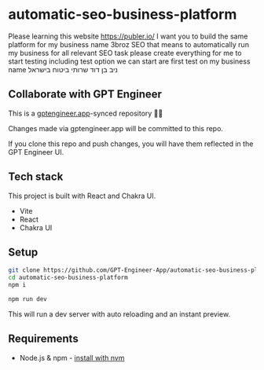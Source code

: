 # automatic-seo-business-platform

Please learning this website https://publer.io/ I want you to build the same platform for my business name 3broz SEO that means to automatically run my business for all relevant SEO task please create everything for me to start testing including test option we can start are first test on my business name ניב בן דוד שרותי ביטוח בישראל 

## Collaborate with GPT Engineer

This is a [gptengineer.app](https://gptengineer.app)-synced repository 🌟🤖

Changes made via gptengineer.app will be committed to this repo.

If you clone this repo and push changes, you will have them reflected in the GPT Engineer UI.

## Tech stack

This project is built with React and Chakra UI.

- Vite
- React
- Chakra UI

## Setup

```sh
git clone https://github.com/GPT-Engineer-App/automatic-seo-business-platform.git
cd automatic-seo-business-platform
npm i
```

```sh
npm run dev
```

This will run a dev server with auto reloading and an instant preview.

## Requirements

- Node.js & npm - [install with nvm](https://github.com/nvm-sh/nvm#installing-and-updating)
